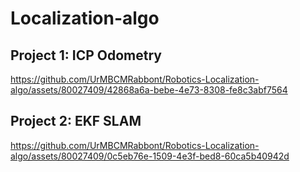 # Localization-algo
## Project 1: ICP Odometry
https://github.com/UrMBCMRabbont/Robotics-Localization-algo/assets/80027409/42868a6a-bebe-4e73-8308-fe8c3abf7564
## Project 2: EKF SLAM
https://github.com/UrMBCMRabbont/Robotics-Localization-algo/assets/80027409/0c5eb76e-1509-4e3f-bed8-60ca5b40942d

